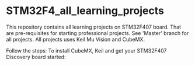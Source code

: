 # STM32F4_all_learning_projects
This repository contains all learning projects on STM32F407 board. That are pre-requisites for starting professional projects.
See 'Master' branch for all projects.
All projects uses Keil Mu Vision and CubeMX. 

Follow the steps: To install CubeMX, Keil and get your STM32F407 Discovery board started: 
